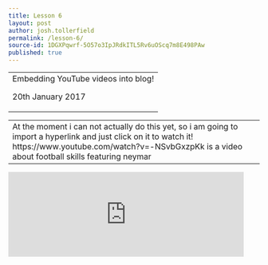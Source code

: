 ```yaml
---
title: Lesson 6
layout: post
author: josh.tollerfield
permalink: /lesson-6/
source-id: 1DGXPqwrf-5O57o3IpJRdkITL5Rv6uOScq7m8E498PAw
published: true
---
```

<table>
  <tr>
    <td>Embedding YouTube videos into blog!

20th January 2017</td>
  </tr>
</table>


<table>
  <tr>
    <td>At the moment i can not actually do this yet,  so i am going to import a hyperlink and just click on it to watch it!
https://www.youtube.com/watch?v=-NSvbGxzpKk is a video about football skills featuring neymar </td>
  </tr>
</table>
<iframe width="472" height="170" src="https://www.youtube.com/embed/-NSvbGxzpKk" frameborder="0" allowfullscreen></iframe>

